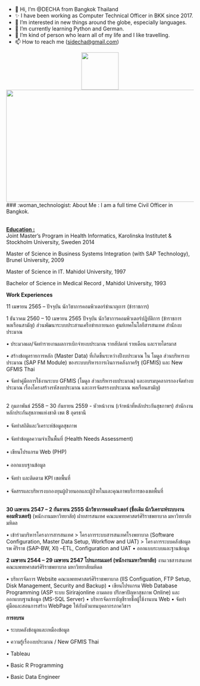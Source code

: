 - 👋 Hi, I’m @DECHA from Bangkok Thailand
- ✨ I have been working as Computer Technical Officer in BKK since 2017.
- 👀 I’m interested in new things around the globe, especially languages.
- 🌱 I’m currently learning Python and German.
- 💞️ I’m kind of person who learn all of my life and I like travelling.
- 📫 How to reach me (sidecha@gmail.com)
<div id="header" align="center">
  <img src="https://media.giphy.com/media/M9gbBd9nbDrOTu1Mqx/giphy.gif" width="100"/>
</div>

<div align="center">
  <img src="https://media.giphy.com/media/dWesBcTLavkZuG35MI/giphy.gif" width="600" height="300"/>
</div>
### :woman_technologist: About Me : I am a full time Civil Officer in Bangkok.

<br> <b><u>Education :</u> </b><br> 
Joint Master’s Program  in Health Informatics, Karolinska Institutet & Stockholm University, Sweden 2014 <br>
<p>Master of Science in Business Systems Integration (with SAP Technology), Brunel University, 2009 </p>
<p>Master of Science in IT. Mahidol University, 1997 </p>
<p>Bachelor of Science in Medical Record , Mahidol University, 1993 </p>
<b>Work Experiences</b>
<p>11 เมษายน 2565 – ปัจจุบัน นักวิชาการคอมพิวเตอร์ชำนาญการ (ข้าราชการ)</p>
<p>1 ธันวาคม 2560 – 10 เมษายน 2565 ปัจจุบัน  นักวิชาการคอมพิวเตอร์ปฏิบัติการ (ข้าราชการพลเรือนสามัญ)  ส่วนพัฒนาระบบประสานเครือข่ายภายนอก ศูนย์เทคโนโลยีสารสนเทศ  สำนักงบประมาณ</p>
 <p>• ประมวลผล/จัดทำรายงานผลการเบิกจ่ายงบประมาณ รายสัปดาห์ รายเดือน และรายไตรมาส </p>
<p>• สร้างข้อมูลรายการหลัก (Master Data) ที่เกิดขึ้นระหว่างปีงบประมาณ ใน โมดูล ส่วนบริหารงบประมาณ (SAP FM Module) ของระบบบริหารการเงินการคลังภาครัฐ (GFMIS) และ New GFMIS Thai </p>
<p>• จัดทำคู่มือการใช้งานระบบ GFMIS (โมดูล ส่วนบริหารงบประมาณ) และอบรมบุคลากรกองจัดทำงบประมาณ เรื่องโครงสร้างรหัสงบประมาณ และการจัดสรรงบประมาณ
พลเรือนสามัญ)  </br>

<p></p>
<br>2 กุมภาพันธ์ 2558 – 30 กันยายน 2559   - หัวหน้างาน (เจ้าหน้าที่หลักประกันสุขภาพฯ) สำนักงานหลักประกันสุขภาพแห่งชาติ เขต 8 อุดรธานี</br>
<br>• จัดทำสถิติและวิเคราะห์ข้อมูลสุขภาพ</br>
<br>• จัดทำข้อมูลความจำเป็นพื้นที่ (Health Needs Assessment) </br>
<br>• เขียนโปรแกรม Web (PHP)</br>
<br>• ออกแบบฐานข้อมูล </br>
<br>• จัดทำ และติดตาม KPI เขตพื้นที่ </br>
<br>• จัดสรรและบริหารงบกองทุนผู้ป่วยนอกและผู้ป่วยในและคุณภาพบริการของเขตพื้นที่</br>
</br>

<p>
<b>30 เมษายน 2547 – 2 กันยายน 2555 นักวิชาการคอมพิวเตอร์ (ชื่อเดิม นักวิเคราะห์ระบบงานคอมพิวเตอร์) </b> (พนักงานมหาวิทยาลัย)
 ฝายสารสนเทศ คณะแพทยศาสตร์ศิริราชพยาบาล มหาวิทยาลัยมหิดล </p>
<p>• เข้าร่วมบริหารโครงการสารสนเทศ
  > โครงการระบบสารสนเทศโรงพยาบาล  (Software Configuration, Master Data Setup, Workflow and  UAT)
  > โครงการระบบคลังข้อมูล รพ ศิริราช (SAP-BW, XI) –ETL, Configuration and UAT
• ออกแบบระบบและฐานข้อมูล </p>
<p><b> 2 เมษายน 2544 – 29 เมษายน 2547  โปรแกรมเมอร์  (พนักงานมหาวิทยาลัย) </b>
 งานเวชสารสนเทศ คณะแพทยศาสตร์ศิริราชพยาบาล มหาวิทยาลัยมหิดล   </p>

<p>   • บริหารจัดการ Website คณะแพทยศาสตร์ศิริราชพยาบาล (IIS Configuation, FTP Setup, Disk Management, Security and Backup)
• เขียนโปรแกรม Web Database Programming  (ASP ระบบ Sirirajonline ถามตอบ ปรึกษาปัญหาสุขภาพ Online) และออกแบบฐานข้อมูล (MS-SQL Server)
• บริหารจัดการบัญชีรายชื่อผู้ใช้งานบน Web 
• จัดทำคู่มือและสอนการสร้าง WebPage ให้กับตัวแทนบุคลากรภาควิชาฯ      </p>
<p><b>การอบรม</b></p>
<p>• ระบบคลังข้อมูลและเหมืองข้อมูล</p>
<p>• ความรู้เรื่องงบประมาณ / New GFMIS Thai</p>
<p>• Tableau</p>
<p>• Basic R Programming</p>
<p>• Basic Data Engineer</p>

<!---
DECHA-M/DECHA-M is a  special ✨ repository because its `README.md` (this file) appears on your GitHub profile.
You can click the Preview link to take a look at your changes.
--->
